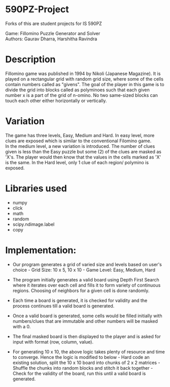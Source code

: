 # 590PZ-Project
Forks of this are student projects for IS 590PZ 

Game: Fillomino Puzzle Generator and Solver \
Authors: Gaurav Dharra, Harshitha Ravindra

# Description
Fillomino game was published in 1994 by Nikoli (Japanese Magazine). It is played on a rectangular grid with random grid size, where some of the cells contain numbers called as "givens". The goal of the player in this game is to divide the grid into blocks called as polyminoes such that each given number x is a part of the grid of n-omino. No two same-sized blocks can touch each other either horizontally or vertically.

# Variation
The game has three levels, Easy, Medium and Hard. In easy level, more clues are exposed which is similar to the conventional Filomino game.\
In the medium level, a new variation is introduced. The number of clues given is less than the Easy puzzle but some (2) of the clues are masked as 'X's. The player would then know that the values in the cells marked as 'X' is the same. 
In the Hard level, only 1 clue of each region/ polymino is exposed. 

# Libraries used
- numpy
- click
- math
- random
- scipy.ndimage.label
- copy

# Implementation:
- Our program generates a grid of varied size and levels based on user's choice
      - Grid Size: 10 x 5, 10 x 10
      - Game Level: Easy, Medium, Hard
     
- The program initially generates a valid board using Depth First Search where it iterates over each cell and fills it to form variety of continuous regions. Choosing of neighbors for a given cell is done randomly.
- Each time a board is generated, it is checked for validity and the process continues till a valid board is generated.
- Once a valid board is generated, some cells would be filled initially with numbers/clues that are immutable and other numbers will be masked with a 0.
- The final masked board is then displayed to the player and is asked for input with format (row, column, value).
- For generating 10 x 10, the above logic takes plenty of resource and time to converge. Hence the logic is modified to below
      - Hard code an existing solution, split the 10 x 10 board into chunks of 2 x 2 matrices
      - Shuffle the chunks into random blocks and stitch it back together
      - Check for the validity of the board, run this until a valid board is generated. 

